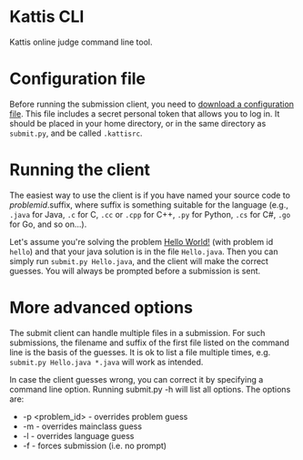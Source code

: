 # Kattis CLI
Kattis online judge command line tool.

# Configuration file

Before running the submission client, you need to [download a configuration file](https://open.kattis.com/download/kattisrc). This file includes a secret personal token that allows you to log in. It should be placed in your home directory, or in the same directory as `submit.py`, and be called `.kattisrc`. 

# Running the client

The easiest way to use the client is if you have named your source code to *problemid*.suffix, where suffix is something suitable for the language (e.g., `.java` for Java, `.c` for C, `.cc` or `.cpp` for C++, `.py` for Python, `.cs` for C#, `.go` for Go, and so on...). 

Let's assume you're solving the problem [Hello World!](https://open.kattis.com/problems/hello) (with problem id `hello`) and that your java solution is in the file `Hello.java`. Then you can simply run `submit.py Hello.java`, and the client will make the correct guesses. You will always be prompted before a submission is sent.

# More advanced options

The submit client can handle multiple files in a submission. For such submissions, the filename and suffix of the first file listed on the command line is the basis of the guesses. It is ok to list a file multiple times, e.g. `submit.py Hello.java *.java` will work as intended.

In case the client guesses wrong, you can correct it by specifying a command line option. Running submit.py -h will list all options. The options are:

* -p <problem_id> - overrides problem guess
* -m <mainclass> - overrides mainclass guess
* -l <language> - overrides language guess
* -f - forces submission (i.e. no prompt)

